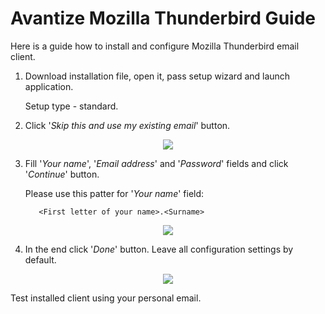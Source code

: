 # Avantize Mozilla Thunderbird Guide

Here is a guide how to install and configure Mozilla Thunderbird email client.

1. Download installation file, open it, pass setup wizard and launch application.

   Setup type - standard.

2. Click '_Skip this and use my existing email_' button.
<p align="center"><img src="https://raw.github.com/SMelanko/AvantizeGuide/master/1-communication/1-thunderbird/imgs/img-1.png"/></p>

3. Fill '_Your name_', '_Email address_' and '_Password_' fields and click '_Continue_' button.

   Please use this patter for '_Your name_' field:
   ```
      <First letter of your name>.<Surname>
   ```

<p align="center"><img src="https://raw.github.com/SMelanko/AvantizeGuide/master/1-communication/1-thunderbird/imgs/img-2.png"/></p>

4. In the end click '_Done_' button. Leave all configuration settings by default.
<p align="center"><img src="https://raw.github.com/SMelanko/AvantizeGuide/master/1-communication/1-thunderbird/imgs/img-3.png"/></p>

   Test installed client using your personal email.

